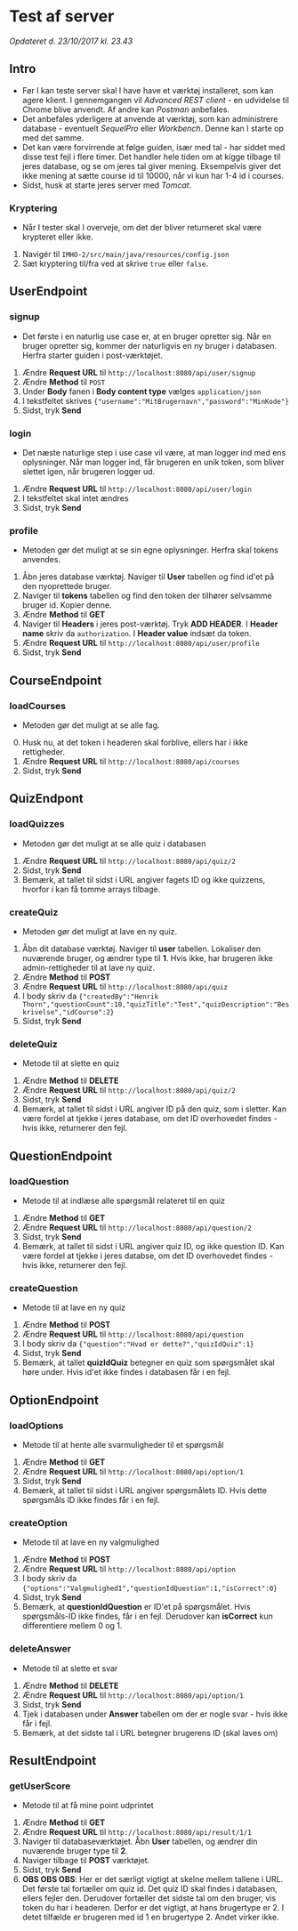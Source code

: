 # Test af server
*Opdateret d. 23/10/2017 kl. 23.43*

## Intro
- Før I kan teste server skal I have have et værktøj installeret, som kan agere klient. I gennemgangen vil *Advanced REST client* - en udvidelse til Chrome blive anvendt. Af andre kan *Postman* anbefales. 
- Det anbefales yderligere at anvende at værktøj, som kan administrere database - eventuelt *SequelPro* eller *Workbench*. Denne kan I starte op med det samme. 
- Det kan være forvirrende at følge guiden, især med tal - har siddet med disse test fejl i flere timer. Det handler hele tiden om at kigge tilbage til jeres database, og se om jeres tal giver mening. Eksempelvis giver det ikke mening at sætte course id til 10000, når vi kun har 1-4 id i courses. 
- Sidst, husk at starte jeres server med *Tomcat*. 

### Kryptering 
- Når I tester skal I overveje, om det der bliver returneret skal være krypteret eller ikke.
1. Navigér til `IMHO-2/src/main/java/resources/config.json`
2. Sæt kryptering til/fra ved at skrive `true` eller `false`. 

## UserEndpoint
### signup
- Det første i en naturlig use case er, at en bruger opretter sig. Når en bruger opretter sig, kommer der naturligvis en ny bruger i databasen. Herfra starter guiden i post-værktøjet.
1. Ændre **Request URL** til `http://localhost:8080/api/user/signup`
2. Ændre **Method** til `POST`
3. Under **Body** fanen i **Body content type** vælges `application/json`
4. I tekstfeltet skrives `{"username":"MitBrugernavn","password":"MinKode"}`
5. Sidst, tryk **Send**

### login
- Det næste naturlige step i use case vil være, at man logger ind med ens oplysninger. Når man logger ind, får brugeren en unik token, som bliver slettet igen, når brugeren logger ud. 
1. Ændre **Request URL** til `http://localhost:8080/api/user/login`
2. I tekstfeltet skal intet ændres
3. Sidst, tryk **Send**

### profile
- Metoden gør det muligt at se sin egne oplysninger. Herfra skal tokens anvendes. 
1. Åbn jeres database værktøj. Naviger til **User** tabellen og find id'et på den nyoprettede bruger. 
2. Naviger til **tokens** tabellen og find den token der tilhører selvsamme bruger id. Kopier denne. 
3. Ændre **Method** til **GET** 
4. Naviger til **Headers** i jeres post-værktøj. Tryk **ADD HEADER**. I **Header name** skriv da `authorization`. I **Header value** indsæt da token. 
5. Ændre **Request URL** til `http://localhost:8080/api/user/profile`
6. Sidst, tryk **Send**

## CourseEndpoint
### loadCourses
- Metoden gør det muligt at se alle fag. 
0. Husk nu, at det token i headeren skal forblive, ellers har i ikke rettigheder. 
1. Ændre **Request URL** til `http://localhost:8080/api/courses`
2. Sidst, tryk **Send**

## QuizEndpont
### loadQuizzes
- Metoden gør det muligt at se alle quiz i databasen 
1. Ændre **Request URL** til `http://localhost:8080/api/quiz/2`
2. Sidst, tryk **Send**
2. Bemærk, at tallet til sidst i URL angiver fagets ID og ikke quizzens, hvorfor i kan få tomme arrays tilbage. 

### createQuiz
- Metoden gør det muligt at lave en ny quiz. 
1. Åbn dit database værktøj. Naviger til **user** tabellen. Lokaliser den nuværende bruger, og ændrer type til **1**. Hvis ikke, har brugeren ikke admin-rettigheder til at lave ny quiz.
2. Ændre **Method** til **POST** 
3. Ændre **Request URL** til `http://localhost:8080/api/quiz`
4. I body skriv da `{"createdBy":"Henrik Thorn","questionCount":10,"quizTitle":"Test","quizDescription":"Beskrivelse","idCourse":2}`
5. Sidst, tryk **Send**

### deleteQuiz
- Metode til at slette en quiz
1. Ændre **Method** til **DELETE**
2. Ændre **Request URL** til `http://localhost:8080/api/quiz/2`
3. Sidst, tryk **Send**
3. Bemærk, at tallet til sidst i URL angiver ID på den quiz, som i sletter. Kan være fordel at tjekke i jeres database, om det ID overhovedet findes - hvis ikke, returnerer den fejl. 

## QuestionEndpoint
### loadQuestion
- Metode til at indlæse alle spørgsmål relateret til en quiz
1. Ændre **Method** til **GET**
2. Ændre **Request URL** til `http://localhost:8080/api/question/2`
3. Sidst, tryk **Send**
3. Bemærk, at tallet til sidst i URL angiver quiz ID, og ikke question ID. Kan være fordel at tjekke i jeres databse, om det ID overhovedet findes - hvis ikke, returnerer den fejl. 

### createQuestion
- Metode til at lave en ny quiz
1. Ændre **Method** til **POST**
2. Ændre **Request URL** til `http://localhost:8080/api/question`
3. I body skriv da `{"question":"Hvad er dette?","quizIdQuiz":1}`
4. Sidst, tryk **Send**
4. Bemærk, at tallet **quizIdQuiz** betegner en quiz som spørgsmålet skal høre under. Hvis id'et ikke findes i databasen får i en fejl. 

## OptionEndpoint
### loadOptions
- Metode til at hente alle svarmuligheder til et spørgsmål
1. Ændre **Method** til **GET**
2. Ændre **Request URL** til `http://localhost:8080/api/option/1`
3. Sidst, tryk **Send**
4. Bemærk, at tallet til sidst i URL angiver spørgsmålets ID. Hvis dette spørgsmåls ID ikke findes får i en fejl. 

### createOption
- Metode til at lave en ny valgmulighed
1. Ændre **Method** til **POST**
2. Ændre **Request URL** til `http://localhost:8080/api/option`
3. I body skriv da `{"options":"Valgmulighed1","questionIdQuestion":1,"isCorrect":0}`
4. Sidst, tryk **Send**
4. Bemærk, at **questionIdQuestion** er ID'et på spørgsmålet. Hvis spørgsmåls-ID ikke findes, får i en fejl. Derudover kan **isCorrect** kun differentiere mellem 0 og 1. 

### deleteAnswer
- Metode til at slette et svar
1. Ændre **Method** til **DELETE**
2. Ændre **Request URL** til `http://localhost:8080/api/option/1`
3. Sidst, tryk **Send**
3. Tjek i databasen under **Answer** tabellen om der er nogle svar - hvis ikke får i fejl. 
4. Bemærk, at det sidste tal i URL betegner brugerens ID (skal laves om)

## ResultEndpoint
### getUserScore
- Metode til at få mine point udprintet
1. Ændre **Method** til **GET**
2. Ændre **Request URL** til `http://localhost:8080/api/result/1/1`
3. Naviger til databaseværktøjet. Åbn **User** tabellen, og ændrer din nuværende bruger type til **2**. 
4. Naviger tilbage til **POST** værktøjet. 
5. Sidst, tryk **Send**
5. **OBS OBS OBS**: Her er det særligt vigtigt at skelne mellem tallene i URL. Det første tal fortæller om quiz id. Det quiz ID skal findes i databasen, ellers fejler den. Derudover fortæller det sidste tal om den bruger, vis token du har i headeren. Derfor er det vigtigt, at hans brugertype er 2. I detet tilfælde er brugeren med id 1 en brugertype 2. Andet virker ikke. 



